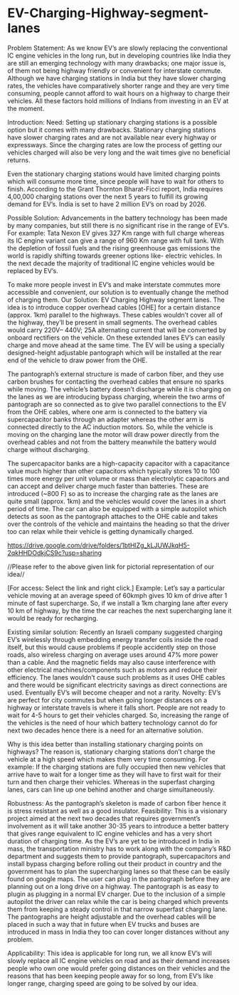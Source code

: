 # EV-Charging-Highway-segment-lanes

Problem Statement: As we know EV’s are slowly replacing the conventional IC engine vehicles in the long run, but in developing countries like India they are still an emerging technology with many drawbacks; one major issue is, of them not being highway friendly or convenient for interstate commute. Although we have charging stations in India but they have slower charging rates, the vehicles have comparatively shorter range and they are very time consuming, people cannot afford to wait hours on a highway to charge their vehicles. All these factors hold millions of Indians from investing in an EV at the moment.


Introduction:
Need: Setting up stationary charging stations is a possible option but it comes with many drawbacks. Stationary charging stations have slower charging rates and are not available near every highway or expressways. Since the charging rates are low the process of getting our vehicles charged will also be very long and the wait times give no beneficial returns.

Even the stationary charging stations would have limited charging points which will consume more time, since people will have to wait for others to finish. According to the Grant Thornton Bharat-Ficci report, India requires 4,00,000 charging stations over the next 5 years to fulfill its growing demand for EV’s. India is set to have 2 million EV’s on road by 2026.

Possible Solution: Advancements in the battery technology has been made by many companies, but still there is no significant rise in the range of EV’s. For example: Tata Nexon EV gives 327 Km range with full charge whereas its IC engine variant can give a range of 960 Km range with full tank.
With the depletion of fossil fuels and the rising greenhouse gas emissions the world is rapidly shifting towards greener options like- electric vehicles. In the next decade the majority of traditional IC engine vehicles would be replaced by EV’s.

To make more people invest in EV’s and make interstate commutes more accessible and convenient, our solution is to eventually change the method of charging them.
Our Solution: EV Charging Highway segment lanes. The idea is to introduce copper overhead cables [OHE] for a certain distance (approx. 1km) parallel to the highways. These cables wouldn’t cover all of the highway, they’ll be present in small segments. The overhead cables would carry 220V– 440V; 25A alternating current that will be converted by onboard rectifiers on the vehicle. On these extended lanes EV’s can easily charge and move ahead at the same time. The EV will be using a specially designed-height adjustable pantograph which will be installed at the rear end of the vehicle to draw power from the OHE.

The pantograph’s external structure is made of carbon fiber, and they use carbon brushes for contacting the overhead cables that ensure no sparks while moving.
The vehicle’s battery doesn’t discharge while it is charging on the lanes as we are introducing bypass charging, wherein the two arms of pantograph are so connected as to give two parallel connections to the EV from the OHE cables, where one arm is connected to the battery via supercapacitor banks through an adapter whereas the other arm is connected directly to the AC induction motors. So, while the vehicle is moving on the charging lane the motor will draw power directly from the overhead cables and not from the battery meanwhile the battery would charge without discharging.  

The supercapacitor banks are a high-capacity capacitor with a capacitance value much higher than other capacitors which typically stores 10 to 100 times more energy per unit volume or mass than electrolytic capacitors and can accept and deliver charge much faster than batteries. These are introduced (~800 F) so as to increase the charging rate as the lanes are quite small (approx. 1km) and the vehicles would cover the lanes in a short period of time. 
The car can also be equipped with a simple autopilot which detects as soon as the pantograph attaches to the OHE cable and takes over the controls of the vehicle and maintains the heading so that the driver too can relax while their vehicle is getting dynamically charged.

https://drive.google.com/drive/folders/1btHlZg_kLJUWJkqH5-2qkHHDOdkjCS9c?usp=sharing

//Please refer to the above given link for pictorial representation of our idea//

[For access: Select the link and right click.]
Example: Let’s say a particular vehicle moving at an average speed of 60kmph gives 10 km of drive after 1 minute of fast supercharge. So, if we install a 1km charging lane after every 10 km of highway, by the time the car reaches the next supercharging lane it would be ready for recharging.

Existing similar solution: Recently an Israeli company suggested charging EV’s wirelessly through embedding energy transfer coils inside the road itself, but this would cause problems if people accidently step on those roads, also wireless charging on average uses around 47% more power than a cable. And the magnetic fields may also cause interference with other electrical machines/components such as motors and reduce their efficiency. The lanes wouldn’t cause such problems as it uses OHE cables and there would be significant electricity savings as direct connections are used. Eventually EV’s will become cheaper and not a rarity. 
Novelty: EV’s are perfect for city commutes but when going longer distances on a highway or interstate travels is where it falls short. People are not ready to wait for 4-5 hours to get their vehicles charged. So, increasing the range of the vehicles is the need of hour which battery technology cannot do for next two decades hence there is a need for an alternative solution.  

Why is this idea better than installing stationary charging points on highways?
The reason is, stationary charging stations don’t charge the vehicle at a high speed which makes them very time consuming. For example: If the charging stations are fully occupied then new vehicles that arrive have to wait for a longer time as they will have to first wait for their turn and then charge their vehicles. Whereas in the superfast charging lanes, cars can line up one behind another and charge simultaneously.

Robustness: As the pantograph’s skeleton is made of carbon fiber hence it is stress resistant as well as a good insulator.
Feasibility: This is a visionary project aimed at the next two decades that requires government’s involvement as it will take another 30-35 years to introduce a better battery that gives range equivalent to IC engine vehicles and has a very short duration of charging time. As the EV’s are yet to be introduced in India in mass, the transportation ministry has to work along with the company’s R&D department and suggests them to provide pantograph, supercapacitors and install bypass charging before rolling out their product in country and the government has to plan the supercharging lanes so that these can be easily found on google maps. The user can plug in the pantograph before they are planning out on a long drive on a highway. The pantograph is as easy to plugin as plugging in a normal EV charger. Due to the inclusion of a simple autopilot the driver can relax while the car is being charged which prevents them from keeping a steady control in that narrow superfast charging lane.
The pantographs are height adjustable and the overhead cables will be placed in such a way that in future when EV trucks and buses are introduced in mass in India they too can cover longer distances without any problem. 

Applicability: This idea is applicable for long run, we all know EV’s will slowly replace all IC engine vehicles on road and as their demand increases people who own one would prefer going distances on their vehicles and the reasons that has been keeping people away for so long, from EV’s like longer range, charging speed are going to be solved by our idea.  
